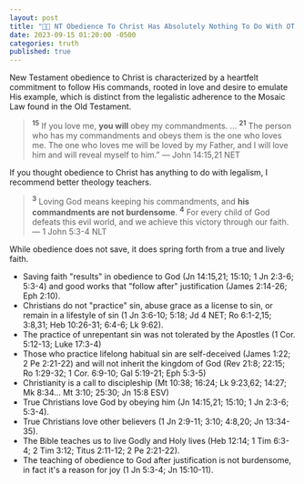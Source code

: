 ```yaml
---
layout: post
title: "🙏🏼 NT Obedience To Christ Has Absolutely Nothing To Do With OT Legalistic, Ritualistic, And Rule Based Adherence To Mosaic Law"
date: 2023-09-15 01:20:00 -0500
categories: truth
published: true
---
```


New Testament obedience to Christ is characterized by a heartfelt commitment to follow His commands, rooted in love and desire to emulate His example, which is distinct from the legalistic adherence to the Mosaic Law found in the Old Testament.

> <sup style="font-weight:bold;">15</sup> If you love me, **you will** obey my commandments. ... <sup style="font-weight:bold;">21</sup> The person who has my commandments and obeys them is the one who loves me. The one who loves me will be loved by my Father, and I will love him and will reveal myself to him.” &mdash; John 14:15,21 NET

If you thought obedience to Christ has anything to do with legalism, I recommend better theology teachers.

<!-- > <sub style="font-weight:bold;">3</sup> For this is the love of God: that we keep his commandments. And **his commandments do not weigh us down**, <sub style="font-weight:bold;">4</sup> because everyone who has been fathered by God conquers the world. &mdash; 1 John 5:3-4 NET -->

> <sup style="font-weight:bold;">3</sup> Loving God means keeping his commandments, and **his commandments are not burdensome**. <sup style="font-weight:bold;">4</sup> For every child of God defeats this evil world, and we achieve this victory through our faith. &mdash; 1 John 5:3-4 NLT

While obedience does not save, it does spring forth from a true and lively faith.

- Saving faith "results" in obedience to God (Jn 14:15,21; 15:10; 1 Jn 2:3-6; 5:3-4) and good works that "follow after" justification (James 2:14-26; Eph 2:10).
- Christians do not "practice" sin, abuse grace as a license to sin, or remain in a lifestyle of sin (1 Jn 3:6-10; 5:18; Jd 4 NET; Ro 6:1-2,15; 3:8,31; Heb 10:26-31; 6:4-6; Lk 9:62).
- The practice of unrepentant sin was not tolerated by the Apostles (1 Cor. 5:12-13; Luke 17:3-4)
- Those who practice lifelong habitual sin are self-deceived (James 1:22; 2 Pe 2:21-22) and will not inherit the kingdom of God (Rev 21:8; 22:15; Ro 1:29-32; 1 Cor. 6:9-10; Gal 5:19-21; Eph 5:3-5)
- Christianity is a call to discipleship (Mt 10:38; 16:24; Lk 9:23,62; 14:27; Mk 8:34... Mt 3:10; 25:30; Jn 15:8 ESV)
- True Christians love God by obeying him (Jn 14:15,21; 15:10; 1 Jn 2:3-6; 5:3-4).
- True Christians love other believers (1 Jn 2:9-11; 3:10; 4:8,20; Jn 13:34-35).
- The Bible teaches us to live Godly and Holy lives (Heb 12:14; 1 Tim 6:3-4; 2 Tim 3:12; Titus 2:11-12; 2 Pe 2:21-22).
- The teaching of obedience to God after justification is not burdensome, in fact it's a reason for joy (1 Jn 5:3-4; Jn 15:10-11).

<script>
    var refTagger = {
        settings: {
            bibleVersion: 'ESV'
        }
    }; 

    (function(d, t) {
        var n=d.querySelector('[nonce]');
        refTagger.settings.nonce = n && (n.nonce||n.getAttribute('nonce'));
        var g = d.createElement(t), s = d.getElementsByTagName(t)[0];
        g.src = 'https://api.reftagger.com/v2/RefTagger.js';
        g.nonce = refTagger.settings.nonce;
        s.parentNode.insertBefore(g, s);
    }(document, 'script'));
</script>